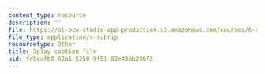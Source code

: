 ```yaml
---
content_type: resource
description: ''
file: https://ol-ocw-studio-app-production.s3.amazonaws.com/courses/6-02-introduction-to-eecs-ii-digital-communication-systems-fall-2012/fd5cafb862a152509f5182e43bb29672_HkmAT9eVYSo.vtt
file_type: application/x-subrip
resourcetype: Other
title: 3play caption file
uid: fd5cafb8-62a1-5250-9f51-82e43bb29672
---
```

